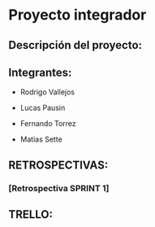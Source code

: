 # Proyecto integrador

## Descripción del proyecto:

## Integrantes:

- Rodrigo Vallejos

- Lucas Pausin

- Fernando Torrez

- Matias Sette

## RETROSPECTIVAS:

### [Retrospectiva SPRINT 1]

## TRELLO: 